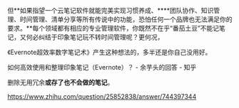 但**如果指望一个云笔记软件就能完美实现习惯养成、****团队协作、知识管理、时间管理、清单分享等所有传说中的功能，恐怕任何一个品牌也无法满足你的要求。**每个领域都有相应的专业管理软件，你既然不在乎“番茄土豆”不能记笔记，又何必纠结于印象笔记玩不转时间管理呢？更何况，



《Evernote超效率数字笔记术》产生这种想法的，多半还是你自己没用好。

如何高效使用和整理印象笔记（Evernote）？ - 余芋头的回答 - 知乎

删除无用冗余**或存了也不会做的笔记**。

https://www.zhihu.com/question/25852838/answer/744397344